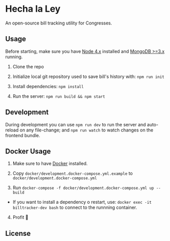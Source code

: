 # Hecha la Ley

An open-source bill tracking utility for Congresses.

## Usage

Before starting, make sure you have [Node 4.x](https://nodejs.org/) installed and [MongoDB >=3.x](mongodb.org) running.

1. Clone the repo

2. Initialize local git repository used to save bill's history with:  `npm run init`

3. Install dependencies: `npm install`

4. Run the server: `npm run build && npm start`

## Development

During development you can use `npm run dev` to run the server and auto-reload on any file-change; and `npm run watch` to watch changes on the frontend bundle.

## Docker Usage

1. Make sure to have [Docker](https://docker.com) installed.

2. Copy `docker/development.docker-compose.yml.example` to `docker/development.docker-compose.yml`

3. Run `docker-compose -f docker/development.docker-compose.yml up --build`
  * If you want to install a dependency o restart, use: `docker exec -it billtracker-dev bash` to connect to the runnning container.

4. Profit 🙌

## License

[GPL v3]: http://www.gnu.org/licenses/gpl-3.0.html
